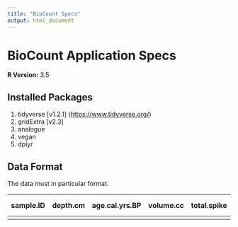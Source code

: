 ```yaml
---
title: "BioCount Specs"
output: html_document
---
```

# BioCount Application Specs

**R Version:** 3.5

## Installed Packages

1. tidyverse [v1.2.1] (https://www.tidyverse.org/)
2. gridExtra [v2.3]
3. analogue
4. vegan
5. dplyr

## Data Format
The data must in particular format.

| sample.ID | depth.cm | age.cal.yrs.BP | volume.cc | total.spike | counted.spike | total.pollen.count | [pollen name] |
| --------- | -------- | -------------- | --------- | ----------- | ------------- | ------------------ | ------------- |
|           |          |                |           |             |               |                    |               |

